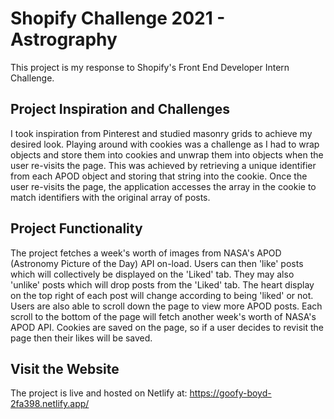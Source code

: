 # Shopify Challenge 2021 - Astrography
This project is my response to Shopify's Front End Developer Intern Challenge.

## Project Inspiration and Challenges
I took inspiration from Pinterest and studied masonry grids to achieve my desired look. Playing around with cookies
was a challenge as I had to wrap objects and store them into cookies and unwrap them into objects when the user re-visits the page.
This was achieved by retrieving a unique identifier from each APOD object and storing that string into the cookie. Once the user
re-visits the page, the application accesses the array in the cookie to match identifiers with the original array of posts. 

## Project Functionality
The project fetches a week's worth of images from NASA's APOD (Astronomy Picture of the Day) API on-load.
Users can then 'like' posts which will collectively be displayed on the 'Liked' tab.
They may also 'unlike' posts which will drop posts from the 'Liked' tab.
The heart display on the top right of each post will change according to being 'liked' or not. 
Users are also able to scroll down the page to view more APOD posts.
Each scroll to the bottom of the page will fetch another week's worth of NASA's APOD API.
Cookies are saved on the page, so if a user decides to revisit the page then their likes will be saved.

## Visit the Website
The project is live and hosted on Netlify at: https://goofy-boyd-2fa398.netlify.app/
​

